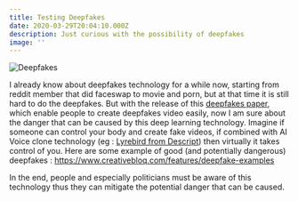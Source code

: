 ```yaml
---
title: Testing Deepfakes
date: 2020-03-29T20:04:10.000Z
description: Just curious with the possibility of deepfakes
image: ''
---
```

![Deepfakes](/img/fri-jkw-2x.gif "Testing deepfakes")

I already know about deepfakes technology for a while now, starting from reddit member that did faceswap to movie and porn, but at that time it is still hard to do the deepfakes. But with the release of this [deepfakes paper](http://papers.nips.cc/paper/8935-first-order-motion-model-for-image-animation), which enable people to create deepfakes video easily,  now I am sure about the danger that can be caused by this deep learning technology. Imagine if someone can control your body and create fake videos, if combined with AI Voice clone technology (eg : [Lyrebird from Descript](https://www.descript.com/lyrebird-ai?source=lyrebird)) then virtually it takes control of you. Here are some example of good (and potentially dangerous) deepfakes : <https://www.creativebloq.com/features/deepfake-examples>

In the end, people and especially politicians must be aware of this technology thus they can mitigate the potential danger that can be caused.